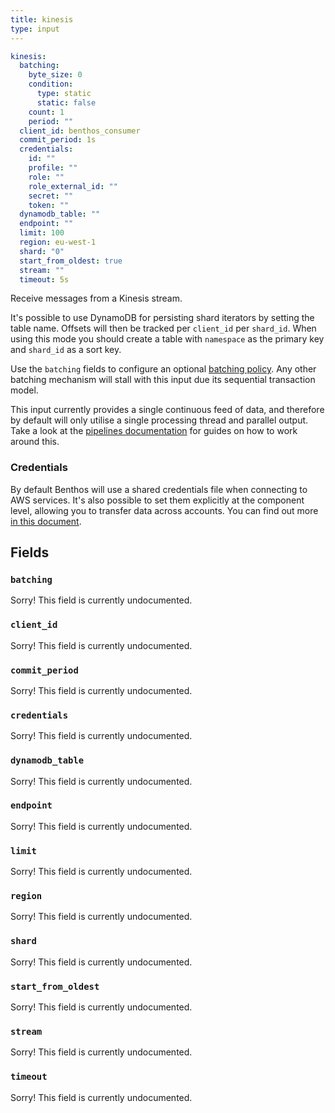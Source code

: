 ```yaml
---
title: kinesis
type: input
---
```


```yaml
kinesis:
  batching:
    byte_size: 0
    condition:
      type: static
      static: false
    count: 1
    period: ""
  client_id: benthos_consumer
  commit_period: 1s
  credentials:
    id: ""
    profile: ""
    role: ""
    role_external_id: ""
    secret: ""
    token: ""
  dynamodb_table: ""
  endpoint: ""
  limit: 100
  region: eu-west-1
  shard: "0"
  start_from_oldest: true
  stream: ""
  timeout: 5s
```

Receive messages from a Kinesis stream.

It's possible to use DynamoDB for persisting shard iterators by setting the
table name. Offsets will then be tracked per `client_id` per
`shard_id`. When using this mode you should create a table with
`namespace` as the primary key and `shard_id` as a sort key.

Use the `batching` fields to configure an optional
[batching policy](../batching.md#batch-policy). Any other batching mechanism
will stall with this input due its sequential transaction model.


This input currently provides a single continuous feed of data, and therefore
by default will only utilise a single processing thread and parallel output.
Take a look at the
[pipelines documentation](../pipeline.md#single-consumer-without-buffer) for
guides on how to work around this.

### Credentials

By default Benthos will use a shared credentials file when connecting to AWS
services. It's also possible to set them explicitly at the component level,
allowing you to transfer data across accounts. You can find out more
[in this document](../aws.md).

## Fields

### `batching`

Sorry! This field is currently undocumented.

### `client_id`

Sorry! This field is currently undocumented.

### `commit_period`

Sorry! This field is currently undocumented.

### `credentials`

Sorry! This field is currently undocumented.

### `dynamodb_table`

Sorry! This field is currently undocumented.

### `endpoint`

Sorry! This field is currently undocumented.

### `limit`

Sorry! This field is currently undocumented.

### `region`

Sorry! This field is currently undocumented.

### `shard`

Sorry! This field is currently undocumented.

### `start_from_oldest`

Sorry! This field is currently undocumented.

### `stream`

Sorry! This field is currently undocumented.

### `timeout`

Sorry! This field is currently undocumented.

